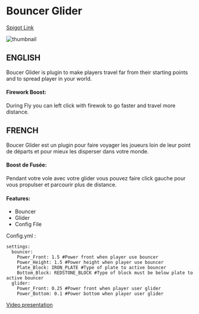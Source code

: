 # Bouncer Glider

[Spigot Link](https://www.spigotmc.org/resources/bouncer-glider.76801/)

![thumbnail](https://proxy.spigotmc.org/aa330a3a204b9d593002b0c8e1180cc039c5de95?url=https%3A%2F%2Fzupimages.net%2Fup%2F20%2F14%2Fvibg.png)

## ENGLISH
Boucer Glider is plugin to make players travel far from their starting points and to spread player in your world.

#### Firework Boost:
During Fly you can left click with firewok to go faster and travel more distance.

## FRENCH
Boucer Glider est un plugin pour faire voyager les joueurs loin de leur point de départs et pour mieux les disperser dans votre monde.

#### Boost de Fusée:
Pendant votre vole avec votre glider vous pouvez faire click gauche pour vous propulser et parcourir plus de distance.

#### Features:
- Bouncer
- Glider
- Config File

Config.yml :
```
settings:
  bouncer:
    Power_Front: 1.5 #Power front when player use bouncer
    Power_Height: 1.5 #Power height when player use bouncer
    Plate_Block: IRON_PLATE #Type of plate to active bouncer
    Bottom_Block: REDSTONE_BLOCK #Type of block must be below plate to active bouncer
  glider:
    Power_Front: 0.25 #Power front when player user glider
    Power_Bottom: 0.1 #Power bottom when player user glider
```

[Video presentation](https://youtu.be/ZWFq2PmW3q0)
